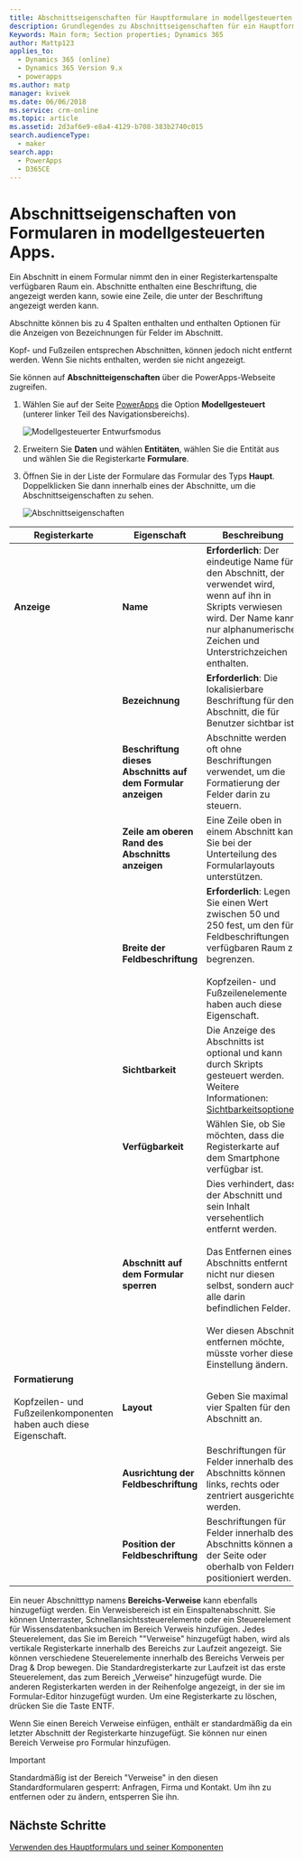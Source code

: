 ```yaml
---
title: Abschnittseigenschaften für Hauptformulare in modellgesteuerten Apps in PowerApps | MicrosoftDocs
description: Grundlegendes zu Abschnittseigenschaften für ein Hauptformular
Keywords: Main form; Section properties; Dynamics 365
author: Mattp123
applies_to:
  - Dynamics 365 (online)
  - Dynamics 365 Version 9.x
  - powerapps
ms.author: matp
manager: kvivek
ms.date: 06/06/2018
ms.service: crm-online
ms.topic: article
ms.assetid: 2d3af6e9-e8a4-4129-b708-383b2740c015
search.audienceType:
  - maker
search.app:
  - PowerApps
  - D365CE
---
```

# <a name="model-driven-app-form-section-properties"></a>Abschnittseigenschaften von Formularen in modellgesteuerten Apps.

 Ein Abschnitt in einem Formular nimmt den in einer Registerkartenspalte verfügbaren Raum ein. Abschnitte enthalten eine Beschriftung, die angezeigt werden kann, sowie eine Zeile, die unter der Beschriftung angezeigt werden kann.  
  
 Abschnitte können bis zu 4 Spalten enthalten und enthalten Optionen für die Anzeigen von Bezeichnungen für Felder im Abschnitt.  
  
 Kopf- und Fußzeilen entsprechen Abschnitten, können jedoch nicht entfernt werden. Wenn Sie nichts enthalten, werden sie nicht angezeigt. 

Sie können auf **Abschnitteigenschaften** über die PowerApps-Webseite zugreifen. 
1.  Wählen Sie auf der Seite [PowerApps](https://web.powerapps.com/?utm_source=padocs&utm_medium=linkinadoc&utm_campaign=referralsfromdoc) die Option **Modellgesteuert** (unterer linker Teil des Navigationsbereichs).  

     ![Modellgesteuerter Entwurfsmodus](media/model-driven-switch.png)

2.  Erweitern Sie **Daten** und wählen **Entitäten**, wählen Sie die Entität aus und wählen Sie die Registerkarte **Formulare**. 

3.  Öffnen Sie in der Liste der Formulare das Formular des Typs **Haupt**. Doppelklicken Sie dann innerhalb eines der Abschnitte, um die Abschnittseigenschaften zu sehen. 

    ![Abschnittseigenschaften](media/section-properties.png)
  
|Registerkarte|Eigenschaft|Beschreibung|  
|---------|--------------|-----------------|  
|**Anzeige**|**Name**|**Erforderlich**: Der eindeutige Name für den Abschnitt, der verwendet wird, wenn auf ihn in Skripts verwiesen wird. Der Name kann nur alphanumerische Zeichen und Unterstrichzeichen enthalten.|  
||**Bezeichnung**|**Erforderlich**: Die lokalisierbare Beschriftung für den Abschnitt, die für Benutzer sichtbar ist.|  
||**Beschriftung dieses Abschnitts auf dem Formular anzeigen**|Abschnitte werden oft ohne Beschriftungen verwendet, um die Formatierung der Felder darin zu steuern.|  
||**Zeile am oberen Rand des Abschnitts anzeigen**|Eine Zeile oben in einem Abschnitt kann Sie bei der Unterteilung des Formularlayouts unterstützen.|  
||**Breite der Feldbeschriftung**|**Erforderlich**: Legen Sie einen Wert zwischen 50 und 250 fest, um den für Feldbeschriftungen verfügbaren Raum zu begrenzen.<br /><br /> Kopfzeilen- und Fußzeilenelemente haben auch diese Eigenschaft.|  
||**Sichtbarkeit**|Die Anzeige des Abschnitts ist optional und kann durch Skripts gesteuert werden. Weitere Informationen: [Sichtbarkeitsoptionen](visibility-options-legacy.md)|  
||**Verfügbarkeit**|Wählen Sie, ob Sie möchten, dass die Registerkarte auf dem Smartphone verfügbar ist.|  
||**Abschnitt auf dem Formular sperren**|Dies verhindert, dass der Abschnitt und sein Inhalt versehentlich entfernt werden.<br /><br /> Das Entfernen eines Abschnitts entfernt nicht nur diesen selbst, sondern auch alle darin befindlichen Felder.<br /><br /> Wer diesen Abschnitt entfernen möchte, müsste vorher diese Einstellung ändern.|  
|**Formatierung**<br /><br /> Kopfzeilen- und Fußzeilenkomponenten haben auch diese Eigenschaft.|**Layout**|Geben Sie maximal vier Spalten für den Abschnitt an.|  
||**Ausrichtung der Feldbeschriftung**|Beschriftungen für Felder innerhalb des Abschnitts können links, rechts oder zentriert ausgerichtet werden.|  
||**Position der Feldbeschriftung**|Beschriftungen für Felder innerhalb des Abschnitts können an der Seite oder oberhalb von Feldern positioniert werden.|  


Ein neuer Abschnitttyp namens **Bereichs-Verweise** kann ebenfalls hinzugefügt werden. Ein Verweisbereich ist ein Einspaltenabschnitt. Sie können Unterraster, Schnellansichtssteuerelemente oder ein Steuerelement für Wissensdatenbanksuchen im Bereich Verweis hinzufügen. Jedes Steuerelement, das Sie im Bereich ""Verweise" hinzugefügt haben, wird als vertikale Registerkarte innerhalb des Bereichs zur Laufzeit angezeigt. Sie können verschiedene Steuerelemente innerhalb des Bereichs Verweis per Drag & Drop bewegen. Die Standardregisterkarte zur Laufzeit ist das erste Steuerelement, das zum Bereich „Verweise“ hinzugefügt wurde. Die anderen Registerkarten werden in der Reihenfolge angezeigt, in der sie im Formular-Editor hinzugefügt wurden. Um eine Registerkarte zu löschen, drücken Sie die Taste ENTF.  
  
Wenn Sie einen Bereich Verweise einfügen, enthält er standardmäßig da ein letzter Abschnitt der Registerkarte hinzugefügt. Sie können nur einen Bereich Verweise pro Formular hinzufügen.  
  
> [!IMPORTANT]
>  Standardmäßig ist der Bereich "Verweise" in den diesen Standardformularen gesperrt: Anfragen, Firma und Kontakt. Um ihn zu entfernen oder zu ändern, entsperren Sie ihn. 

## <a name="next-steps"></a>Nächste Schritte

[Verwenden des Hauptformulars und seiner Komponenten](use-main-form-and-components.md)

